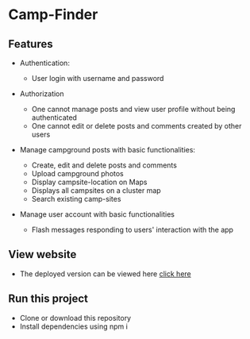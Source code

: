 # Camp-Finder

## Features
* Authentication:
  - User login with username and password

* Authorization
  - One cannot manage posts and view user profile without being authenticated
  - One cannot edit or delete posts and comments created by other users

* Manage campground posts with basic functionalities:

  - Create, edit and delete posts and comments
  - Upload campground photos
  - Display campsite-location on Maps
  - Displays all campsites on a cluster map
  - Search existing camp-sites

* Manage user account with basic functionalities

  - Flash messages responding to users' interaction with the app
## View website
* The deployed version can be viewed here [click here](https://guarded-sierra-09447.herokuapp.com/)
## Run this project
* Clone or download this repository
* Install dependencies using npm i
